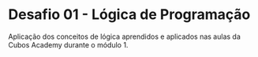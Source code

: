 # Desafio 01 - Lógica de Programação
Aplicação dos conceitos de lógica aprendidos e aplicados nas aulas da Cubos Academy durante o módulo 1.
